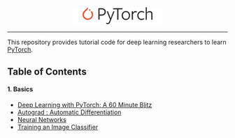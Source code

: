 <p align="center"><img width="40%" src="./assets/Pytorch_logo.png" /></p>

--------------------------------------------------------------------------------
This repository provides tutorial code for deep learning researchers to learn [PyTorch](https://pytorch.org/tutorials/). 


## Table of Contents

#### 1. Basics
* [Deep Learning with PyTorch: A 60 Minute Blitz](https://github.com/purvasingh96/pytorch-examples/blob/master/Basics/01.%20Deep_Learning_with_PyTorch_A_60_Minute_Blitz_.ipynb)
* [Autograd : Automatic Differentiation](https://github.com/purvasingh96/pytorch-examples/blob/master/Basics/02.%20Autograd_Automatic_Differentiation.ipynb)
* [Neural Networks](https://github.com/purvasingh96/pytorch-examples/blob/master/Basics/03.%20Neural_networks.ipynb)
* [Training an Image Classifier](https://github.com/purvasingh96/pytorch-examples/blob/master/Basics/04_Training_an_image_classifier.ipynb)
